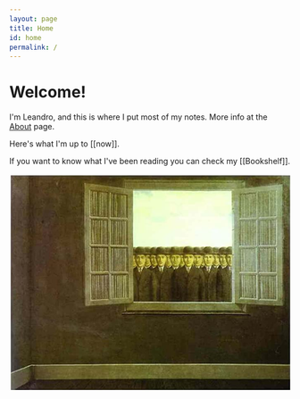 ```yaml
---
layout: page
title: Home
id: home
permalink: /
---
```


# Welcome! 

I'm Leandro, and this is where I put most of my notes. More info at the <a class="internal-link" href="/about">About</a> page.

Here's what I'm up to [[now]].

If you want to know what I've been reading you can check my [[Bookshelf]].

<img style="float: left; margin-right: 1em;" src="/assets/grape_harvest.jpg"/>





<style>
  .wrapper {
    max-width: 46em;
  }
</style>
